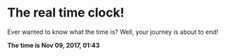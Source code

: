 # The real time clock!

Ever wanted to know what the time is? Well, your journey is about to end!

**The time is Nov 09, 2017, 01:43**